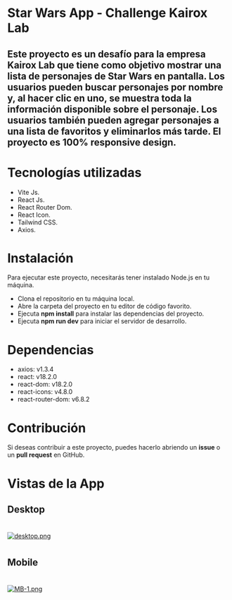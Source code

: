 # Star Wars App - Challenge Kairox Lab

## Este proyecto es un desafío para la empresa Kairox Lab que tiene como objetivo mostrar una lista de personajes de Star Wars en pantalla. Los usuarios pueden buscar personajes por nombre y, al hacer clic en uno, se muestra toda la información disponible sobre el personaje. Los usuarios también pueden agregar personajes a una lista de favoritos y eliminarlos más tarde. El proyecto es 100% responsive design.

#

# Tecnologías utilizadas

 - Vite Js.
 - React Js.
 - React Router Dom.
 - React Icon.
 - Tailwind CSS.
 - Axios.

#

# Instalación

Para ejecutar este proyecto, necesitarás tener instalado Node.js en tu máquina.

 - Clona el repositorio en tu máquina local.
 - Abre la carpeta del proyecto en tu editor de código favorito.
 - Ejecuta **npm install** para instalar las dependencias del proyecto.
 - Ejecuta **npm run dev** para iniciar el servidor de desarrollo.

#

# Dependencias

 - axios: v1.3.4
 - react: v18.2.0
 - react-dom: v18.2.0
 - react-icons: v4.8.0
 - react-router-dom: v6.8.2

#

# Contribución

Si deseas contribuir a este proyecto, puedes hacerlo abriendo un **issue** o un **pull request** en GitHub.

#

# Vistas de la App

## Desktop

#

[![desktop.png](https://i.postimg.cc/hvySfYx4/desktop.png)](https://postimg.cc/MfBkLddg)

#

## Mobile

#

[![MB-1.png](https://i.postimg.cc/VNhG7qcH/MB-1.png)](https://postimg.cc/5HwSyFyw)


